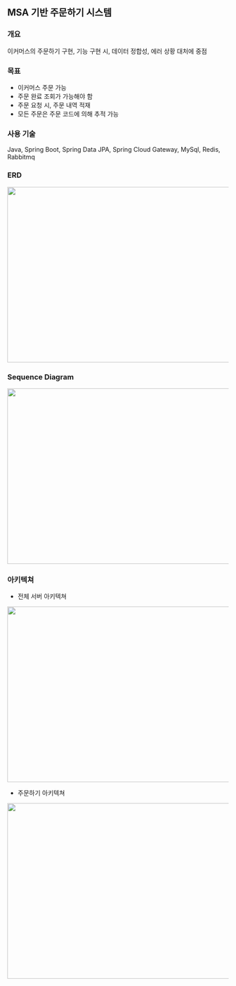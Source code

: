 ## MSA 기반 주문하기 시스템

### 개요
이커머스의 주문하기 구현, 기능 구현 시, 데이터 정합성, 에러 상황 대처에 중점

### 목표
- 이커머스 주문 가능
- 주문 완료 조회가 가능해야 함
- 주문 요청 시, 주문 내역 적재
- 모든 주문은 주문 코드에 의해 추적 가능

### 사용 기술
Java, Spring Boot, Spring Data JPA, Spring Cloud Gateway, MySql, Redis, Rabbitmq

### ERD
<img src="../ecommerce/images/ecommerce_erd.png" width="650" height="400">

### Sequence Diagram
<img src="../ecommerce/images/sequence_diagram.png" width="650" height="400">

### 아키텍쳐
- 전체 서버 아키텍쳐
<img src="../ecommerce/images/이커머스_상품주문하기-전체 서버 아키텍쳐.png" width="650" height="400">

- 주문하기 아키텍쳐
<img src="../ecommerce/images/이커머스_상품주문하기-주문 서버 아키텍쳐.png" width="650" height="400">


